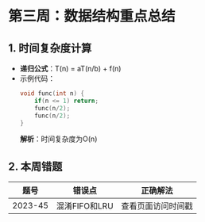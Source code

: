 # 第三周：数据结构重点总结
## 1. 时间复杂度计算
- **递归公式**：T(n) = aT(n/b) + f(n)
- 示例代码：
  ```c
  void func(int n) {
      if(n <= 1) return;
      func(n/2);
      func(n/2);
  }
  ```
  **解析**：时间复杂度为O(n)

## 2. 本周错题
| 题号 | 错误点 | 正确解法 |
|------|--------|----------|
| 2023-45 | 混淆FIFO和LRU | 查看页面访问时间戳 |
